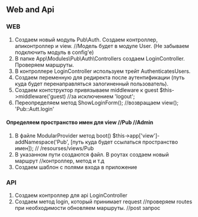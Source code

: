 ## Web and Api
### WEB

1. Создаем новый модуль Pub\Auth. Создаем контроллер, апиконтроллер и view. //Модель будет в модуле User. (Не забываем подключить модуль в config'e)
2. В папке App\Modules\Pub\Auth\Controllers создаем LoginController. Проверяем маршруты. 
3. В контроллере LoginController используем трейт AuthenticatesUsers.
4. Создаем переменную для редиректа после аутентификации (путь куда будет перенаправляться залогиненный пользователь). 
5. Создаем контструктор привязываем middleware к guest $this->middleware('guest) //за исключением 'logout';
6. Переопределяем метод ShowLoginForm(); //возвращаем view(); 'Pub::Autt.login'

#### Определяем пространство имен для view //Pub //Admin

1. В файле ModularProvider метод boot() $this->app['view']-addNamespace('Pub', [путь куда будет ссылаться пространство имен]); // /resourses/views/Pub
2. В указанном пути создаются файл. В роутах создаем новый маршрут //контроллер, метод и т.д
3. Создаем шаблон с полями входа в приложение


### API

1. Создаем контроллер для api LoginController
2. Создаем метод login, который принимает request //проверяем routes при необходимости обновляем маршруты. //post запрос

